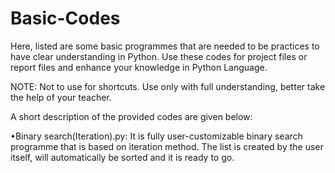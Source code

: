 # Basic-Codes

Here, listed are some basic programmes that are needed to be practices to have clear understanding in Python. Use these codes for project files or report files and enhance your knowledge in Python Language.

NOTE: Not to use for shortcuts. Use only with full understanding, better take the help of your teacher.

A short description of the provided codes are given below:

•Binary search(Iteration).py: It is fully user-customizable binary search programme that is based on iteration method. The list is created by the user itself, will automatically    be sorted and it is ready to go.

